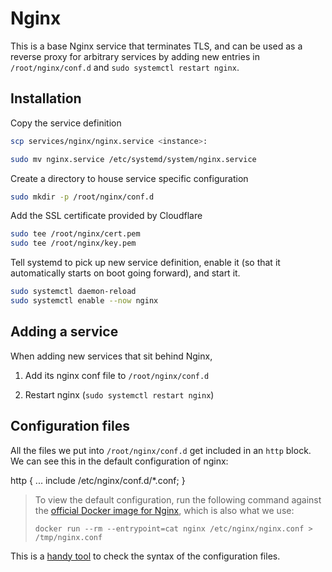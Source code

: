 # Nginx

This is a base Nginx service that terminates TLS, and can be used as a reverse
proxy for arbitrary services by adding new entries in `/root/nginx/conf.d` and
`sudo systemctl restart nginx`.

## Installation

Copy the service definition

```sh
scp services/nginx/nginx.service <instance>:

sudo mv nginx.service /etc/systemd/system/nginx.service
```

Create a directory to house service specific configuration

```sh
sudo mkdir -p /root/nginx/conf.d
```

Add the SSL certificate provided by Cloudflare

```sh
sudo tee /root/nginx/cert.pem
sudo tee /root/nginx/key.pem
```

Tell systemd to pick up new service definition, enable it (so that it
automatically starts on boot going forward), and start it.

```sh
sudo systemctl daemon-reload
sudo systemctl enable --now nginx
```

## Adding a service

When adding new services that sit behind Nginx,

1. Add its nginx conf file to `/root/nginx/conf.d`

2. Restart nginx (`sudo systemctl restart nginx`)

## Configuration files

All the files we put into `/root/nginx/conf.d` get included in an `http` block.
We can see this in the default configuration of nginx:

   http {
       ...
       include /etc/nginx/conf.d/*.conf;
   }

> To view the default configuration, run the following command against the
> [official Docker image for Nginx](https://hub.docker.com/_/nginx), which is
> also what we use:
>
>     docker run --rm --entrypoint=cat nginx /etc/nginx/nginx.conf > /tmp/nginx.conf

This is a [handy tool](https://nginx-playground.wizardzines.com) to check the
syntax of the configuration files.
